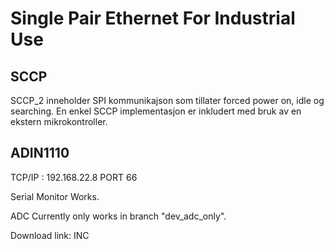 # Single Pair Ethernet For Industrial Use

## SCCP 

SCCP_2 inneholder SPI kommunikajson som tillater forced power on, idle og searching. En enkel SCCP implementasjon er inkludert med bruk av en ekstern mikrokontroller.


## ADIN1110


TCP/IP : 192.168.22.8 PORT 66 


Serial Monitor Works.


ADC Currently only works in branch "dev_adc_only".


Download link: INC
